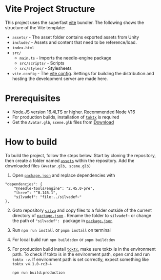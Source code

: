 # Vite Project Structure

This project uses the superfast [vite](https://vitejs.dev/) bundler. The following shows the structure of the Vite template:

* `assets/` - The asset folder contains exported assets from Unity
* `include/` - Assets and content that need to be reference/load.
* `index.html`
* `src/`
    * `main.ts` - Imports the needle-engine package
    * `src/scripts/` - Scripts
    * `src/styles/` - Stylesheets
* `vite.config` - The [vite config](https://vitejs.dev/config/). Settings for building the distribution and hosting the development server are made here.

# Prerequisites

* Node.JS version 16.4LTS or higher. Recommended Node V16 
* For production builds, installation of [`toktx`](https://github.com/KhronosGroup/KTX-Software) is required
* Get the `Avatar.glb`, `scene.glb` files from [Download](https://www.google.com/drive/)

# How to build

To build the project, follow the steps below. Start by cloning the repository, then create a folder named [`assets`](https://github.com/adapole/silvanus-frontend/blob/main/package.json#L29) within the repository. Add the downloaded files `(Avatar.glb, scene.glb)`

1. Open [`package.json`](https://github.com/adapole/silvanus-frontend/blob/main/package.json#L12) and replace dependencies with

```
"dependencies": {
    "@needle-tools/engine": "2.45.0-pre",
    "three": "^0.146.1",    
    "silvadef": "file:../silvadef~"
},
  ```
  
  2. Goto repository [`silva`](https://github.com/adapole/silvadef) and copy files to a folder outside of the current directory of [`package.json`](https://github.com/adapole/silvanus-frontend/blob/main/package.json)
 . Rename the folder to `silvadef~` or change the path of `"silvadef": ` package in [`package.json`](https://github.com/adapole/silvanus-frontend/blob/main/package.json#L15)
  
  3. Run `npm run install` or `pnpm install` on terminal
  
  4. For local build run `npm build:dev` or `pnpm build:dev`
  
  5. For production build install [`toktx`](https://github.com/KhronosGroup/KTX-Software), make sure toktx is in the environment path.
  To check if toktx is in the environment path, open cmd and run ```toktx -v```. If environment path is set correctly, expect something like `toktx v4.1.0-rc3~4`
  
       ```npm run build:production```

